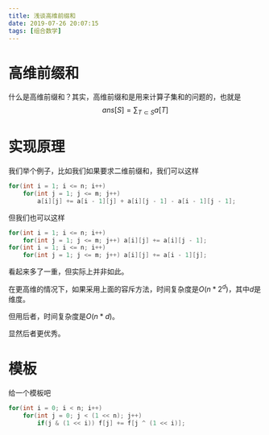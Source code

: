 ```yaml
---
title: 浅谈高维前缀和
date: 2019-07-26 20:07:15
tags: [组合数学]
---
```


# 高维前缀和

什么是高维前缀和？其实，高维前缀和是用来计算子集和的问题的，也就是
$$
ans[S]=\sum_{T\subset S}a[T]
$$
<!--more-->

# 实现原理

我们举个例子，比如我们如果要求二维前缀和，我们可以这样

```c++
for(int i = 1; i <= n; i++)
    for(int j = 1; j <= m; j++)
        a[i][j] += a[i - 1][j] + a[i][j - 1] - a[i - 1][j - 1];
```

但我们也可以这样

```c++
for(int i = 1; i <= n; i++)
    for(int j = 1; j <= m; j++) a[i][j] += a[i][j - 1];
for(int i = 1; i <= n; i++)
    for(int j = 1; j <= m; j++) a[i][j] += a[i - 1][j];
```

看起来多了一重，但实际上并非如此。

在更高维的情况下，如果采用上面的容斥方法，时间复杂度是$O(n*2^d)$，其中$d$是维度。

但用后者，时间复杂度是$O(n*d)$。

显然后者更优秀。

# 模板

给一个模板吧

```c++
for(int i = 0; i < n; i++)
    for(int j = 0; j < (1 << n); j++)
        if(j & (1 << i)) f[j] += f[j ^ (1 << i)];
```





